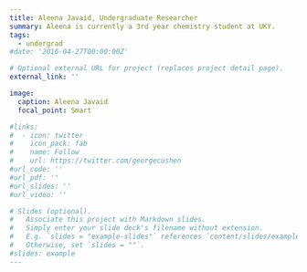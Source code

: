 ```yaml
---
title: Aleena Javaid, Undergraduate Researcher
summary: Aleena is currently a 3rd year chemistry student at UKY.
tags:
  - undergrad
#date: '2016-04-27T00:00:00Z'

# Optional external URL for project (replaces project detail page).
external_link: ''

image: 
  caption: Aleena Javaid
  focal_point: Smart

#links:
#  - icon: twitter
#    icon_pack: fab
#    name: Follow
#    url: https://twitter.com/georgecushen
#url_code: ''
#url_pdf: ''
#url_slides: ''
#url_video: ''

# Slides (optional).
#   Associate this project with Markdown slides.
#   Simply enter your slide deck's filename without extension.
#   E.g. `slides = "example-slides"` references `content/slides/example-slides.md`.
#   Otherwise, set `slides = ""`.
#slides: example
---
```


